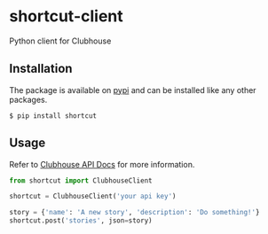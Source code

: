 # shortcut-client
Python client for Clubhouse

## Installation

The package is available on [pypi](https://pypi.org/project/shortcut/) and can
be installed like any other packages.

    $ pip install shortcut

## Usage

Refer to [Clubhouse API Docs](https://shortcut.io/api/rest/v2/) for more information.

```python
from shortcut import ClubhouseClient

shortcut = ClubhouseClient('your api key')

story = {'name': 'A new story', 'description': 'Do something!'}
shortcut.post('stories', json=story)
```
